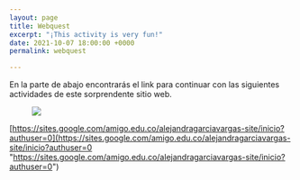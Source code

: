 ```yaml
---
layout: page
title: Webquest
excerpt: "¡This activity is very fun!"
date: 2021-10-07 18:00:00 +0000
permalink: webquest

---
```

En la parte de abajo encontrarás el link para continuar con las siguientes actividades de este sorprendente sitio web.

<figure class="full-width-image"><a href="https://sites.google.com/amigo.edu.co/alejandragarciavargas-site/inicio?authuser=0"><img src="https://englishwithalejandra.github.io/uploads/webquest-image-1.jpg"></a></figure>

[https://sites.google.com/amigo.edu.co/alejandragarciavargas-site/inicio?authuser=0](https://sites.google.com/amigo.edu.co/alejandragarciavargas-site/inicio?authuser=0 "https://sites.google.com/amigo.edu.co/alejandragarciavargas-site/inicio?authuser=0")